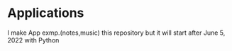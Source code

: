 # Applications
I make App exmp.(notes,music) this repository 
but it will start after June 5, 2022
with Python

